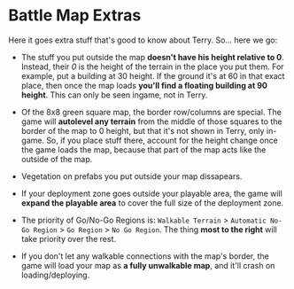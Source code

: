# Battle Map Extras

Here it goes extra stuff that's good to know about Terry. So... here we go:

- The stuff you put outside the map **doesn't have his height relative to 0**. Instead, their *0* is the height of the terrain in the place you put them. For example, put a building at 30 height. If the ground it's at 60 in that exact place, then once the map loads **you'll find a floating building at 90 height**. This can only be seen ingame, not in Terry.

- Of the 8x8 green square map, the border row/columns are special. The game will **autolevel any terrain** from the middle of those squares to the border of the map to 0 height, but that it's not shown in Terry, only in-game. So, if you place stuff there, account for the height change once the game loads the map, because that part of the map acts like the outside of the map.

- Vegetation on prefabs you put outside your map dissapears.

- If your deployment zone goes outside your playable area, the game will **expand the playable area** to cover the full size of the deployment zone.

- The priority of Go/No-Go Regions is: `Walkable Terrain` > `Automatic No-Go Region` > `Go Region` > `No Go Region`. The thing **most to the right** will take priority over the rest.

- If you don't let any walkable connections with the map's border, the game will load your map as **a fully unwalkable map**, and it'll crash on loading/deploying.